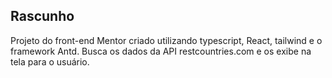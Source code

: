 ## Rascunho

Projeto do front-end Mentor criado utilizando typescript, React, tailwind e o framework Antd. 
Busca os dados da API restcountries.com e os exibe na tela para o usuário.